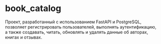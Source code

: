 # book_catalog
Проект, разработанный с использованием FastAPI и PostgreSQL, позволяет регистрировать пользователей, выполнять аутентификацию, а также создавать, читать, обновлять и удалять данные об авторах, книгах и отзывах.

